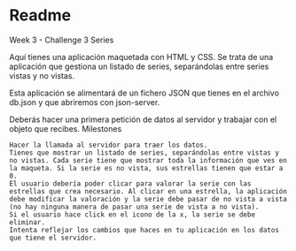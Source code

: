 # Readme

Week 3 - Challenge 3
Series

Aquí tienes una aplicación maquetada con HTML y CSS. Se trata de una aplicación que gestiona un listado de series, separándolas entre series vistas y no vistas.

Esta aplicación se alimentará de un fichero JSON que tienes en el archivo db.json y que abriremos con json-server.

Deberás hacer una primera petición de datos al servidor y trabajar con el objeto que recibes.
Milestones

    Hacer la llamada al servidor para traer los datos.
    Tienes que mostrar un listado de series, separándolas entre vistas y no vistas. Cada serie tiene que mostrar toda la información que ves en la maqueta. Si la serie es no vista, sus estrellas tienen que estar a 0.
    El usuario debería poder clicar para valorar la serie con las estrellas que crea necesario. Al clicar en una estrella, la aplicación debe modificar la valoración y la serie debe pasar de no vista a vista (no hay ninguna manera de pasar una serie de vista a no vista).
    Si el usuario hace click en el icono de la x, la serie se debe eliminar.
    Intenta reflejar los cambios que haces en tu aplicación en los datos que tiene el servidor.
